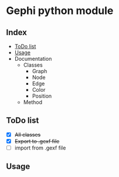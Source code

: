 # Gephi python module

## Index
- [ToDo list](#todo-list)
- [Usage](#usage)
- Documentation
  - Classes
    - Graph
    - Node
    - Edge
    - Color
    - Position
  - Method

## ToDo list
- [x] ~~All classes~~
- [x] ~~Export to .gexf file~~
- [ ] import from .gexf file

## Usage

